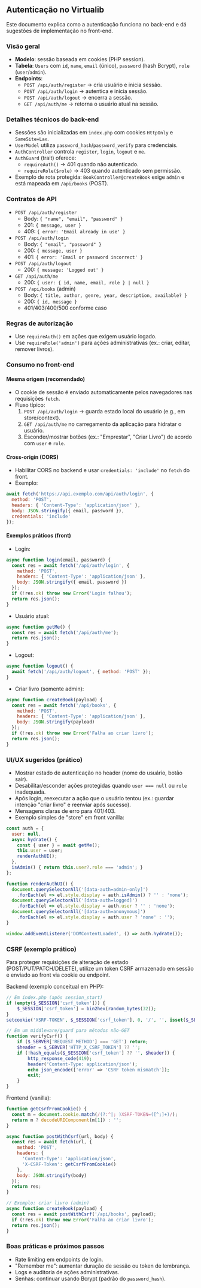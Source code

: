 ## Autenticação no Virtualib

Este documento explica como a autenticação funciona no back-end e dá sugestões de implementação no front-end.

### Visão geral
- **Modelo**: sessão baseada em cookies (PHP session).
- **Tabela**: `Users` com `id`, `name`, `email` (único), `password` (hash Bcrypt), `role` (`user`/`admin`).
- **Endpoints**:
  - `POST /api/auth/register` → cria usuário e inicia sessão.
  - `POST /api/auth/login` → autentica e inicia sessão.
  - `POST /api/auth/logout` → encerra a sessão.
  - `GET /api/auth/me` → retorna o usuário atual na sessão.

### Detalhes técnicos do back-end
- Sessões são inicializadas em `index.php` com cookies `HttpOnly` e `SameSite=Lax`.
- `UserModel` utiliza `password_hash`/`password_verify` para credenciais.
- `AuthController` controla `register`, `login`, `logout` e `me`.
- `AuthGuard` (trait) oferece:
  - `requireAuth()` → 401 quando não autenticado.
  - `requireRole($role)` → 403 quando autenticado sem permissão.
- Exemplo de rota protegida: `BookController@createBook` exige `admin` e está mapeada em `/api/books` (POST).

### Contratos de API
- `POST /api/auth/register`
  - Body: `{ "name", "email", "password" }`
  - 201: `{ message, user }`
  - 409: `{ error: 'Email already in use' }`
- `POST /api/auth/login`
  - Body: `{ "email", "password" }`
  - 200: `{ message, user }`
  - 401: `{ error: 'Email or password incorrect' }`
- `POST /api/auth/logout`
  - 200: `{ message: 'Logged out' }`
- `GET /api/auth/me`
  - 200: `{ user: { id, name, email, role } | null }`
- `POST /api/books` (admin)
  - Body: `{ title, author, genre, year, description, available? }`
  - 200: `{ id, message }`
  - 401/403/400/500 conforme caso

### Regras de autorização
- Use `requireAuth()` em ações que exigem usuário logado.
- Use `requireRole('admin')` para ações administrativas (ex.: criar, editar, remover livros).

### Consumo no front-end
#### Mesma origem (recomendado)
- O cookie de sessão é enviado automaticamente pelos navegadores nas requisições `fetch`.
- Fluxo típico:
  1) `POST /api/auth/login` → guarda estado local do usuário (e.g., em store/context).
  2) `GET /api/auth/me` no carregamento da aplicação para hidratar o usuário.
  3) Esconder/mostrar botões (ex.: "Emprestar", "Criar Livro") de acordo com `user` e `role`.

#### Cross-origin (CORS)
- Habilitar CORS no backend e usar `credentials: 'include'` no `fetch` do front.
- Exemplo:
```js
await fetch('https://api.exemplo.com/api/auth/login', {
  method: 'POST',
  headers: { 'Content-Type': 'application/json' },
  body: JSON.stringify({ email, password }),
  credentials: 'include'
});
```

#### Exemplos práticos (front)
- Login:
```js
async function login(email, password) {
  const res = await fetch('/api/auth/login', {
    method: 'POST',
    headers: { 'Content-Type': 'application/json' },
    body: JSON.stringify({ email, password })
  });
  if (!res.ok) throw new Error('Login falhou');
  return res.json();
}
```

- Usuário atual:
```js
async function getMe() {
  const res = await fetch('/api/auth/me');
  return res.json();
}
```

- Logout:
```js
async function logout() {
  await fetch('/api/auth/logout', { method: 'POST' });
}
```

- Criar livro (somente admin):
```js
async function createBook(payload) {
  const res = await fetch('/api/books', {
    method: 'POST',
    headers: { 'Content-Type': 'application/json' },
    body: JSON.stringify(payload)
  });
  if (!res.ok) throw new Error('Falha ao criar livro');
  return res.json();
}
```

### UI/UX sugeridos (prático)
- Mostrar estado de autenticação no header (nome do usuário, botão sair).
- Desabilitar/esconder ações protegidas quando `user === null` ou `role` inadequada.
- Após login, reexecutar a ação que o usuário tentou (ex.: guardar intenção "criar livro" e reenviar após sucesso).
- Mensagens claras de erro para 401/403.
- Exemplo simples de "store" em front vanilla:
```js
const auth = {
  user: null,
  async hydrate() {
    const { user } = await getMe();
    this.user = user;
    renderAuthUI();
  },
  isAdmin() { return this.user?.role === 'admin'; }
};

function renderAuthUI() {
  document.querySelectorAll('[data-auth=admin-only]')
    .forEach(el => el.style.display = auth.isAdmin() ? '' : 'none');
  document.querySelectorAll('[data-auth=logged]')
    .forEach(el => el.style.display = auth.user ? '' : 'none');
  document.querySelectorAll('[data-auth=anonymous]')
    .forEach(el => el.style.display = auth.user ? 'none' : '');
}

window.addEventListener('DOMContentLoaded', () => auth.hydrate());
```

### CSRF (exemplo prático)
Para proteger requisições de alteração de estado (POST/PUT/PATCH/DELETE), utilize um token CSRF armazenado em sessão e enviado ao front via cookie ou endpoint.

Backend (exemplo conceitual em PHP):
```php
// Em index.php (após session_start)
if (empty($_SESSION['csrf_token'])) {
    $_SESSION['csrf_token'] = bin2hex(random_bytes(32));
}
setcookie('XSRF-TOKEN', $_SESSION['csrf_token'], 0, '/', '', isset($_SERVER['HTTPS']), false);

// Em um middleware/guard para métodos não-GET
function verifyCsrf() {
    if ($_SERVER['REQUEST_METHOD'] === 'GET') return;
    $header = $_SERVER['HTTP_X_CSRF_TOKEN'] ?? '';
    if (!hash_equals($_SESSION['csrf_token'] ?? '', $header)) {
        http_response_code(419);
        header('Content-Type: application/json');
        echo json_encode(['error' => 'CSRF token mismatch']);
        exit;
    }
}
```

Frontend (vanilla):
```js
function getCsrfFromCookie() {
  const m = document.cookie.match(/(?:^|; )XSRF-TOKEN=([^;]+)/);
  return m ? decodeURIComponent(m[1]) : '';
}

async function postWithCsrf(url, body) {
  const res = await fetch(url, {
    method: 'POST',
    headers: {
      'Content-Type': 'application/json',
      'X-CSRF-Token': getCsrfFromCookie()
    },
    body: JSON.stringify(body)
  });
  return res;
}

// Exemplo: criar livro (admin)
async function createBook(payload) {
  const res = await postWithCsrf('/api/books', payload);
  if (!res.ok) throw new Error('Falha ao criar livro');
  return res.json();
}
```

### Boas práticas e próximos passos
- Rate limiting em endpoints de login.
- "Remember me": aumentar duração de sessão ou token de lembrança.
- Logs e auditoria de ações administrativas.
- Senhas: continuar usando Bcrypt (padrão do `password_hash`).


